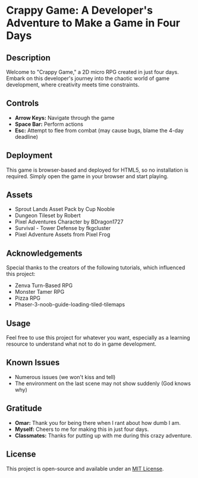 # Crappy Game: A Developer's Adventure to Make a Game in Four Days

## Description

Welcome to "Crappy Game," a 2D micro RPG created in just four days. Embark on this developer's journey into the chaotic world of game development, where creativity meets time constraints.

## Controls

- **Arrow Keys:** Navigate through the game
- **Space Bar:** Perform actions
- **Esc:** Attempt to flee from combat (may cause bugs, blame the 4-day deadline)

## Deployment

This game is browser-based and deployed for HTML5, so no installation is required. Simply open the game in your browser and start playing.

## Assets

- Sprout Lands Asset Pack by Cup Nooble
- Dungeon Tileset by Robert
- Pixel Adventures Character by BDragon1727
- Survival - Tower Defense by fkgcluster
- Pixel Adventure Assets from Pixel Frog

## Acknowledgements

Special thanks to the creators of the following tutorials, which influenced this project:
- Zenva Turn-Based RPG
- Monster Tamer RPG
- Pizza RPG
- Phaser-3-noob-guide-loading-tiled-tilemaps

## Usage

Feel free to use this project for whatever you want, especially as a learning resource to understand what not to do in game development.

## Known Issues

- Numerous issues (we won't kiss and tell)
- The environment on the last scene may not show suddenly (God knows why)

## Gratitude

- **Omar:** Thank you for being there when I rant about how dumb I am.
- **Myself:** Cheers to me for making this in just four days.
- **Classmates:** Thanks for putting up with me during this crazy adventure.

## License

This project is open-source and available under an [MIT License](LICENSE).
